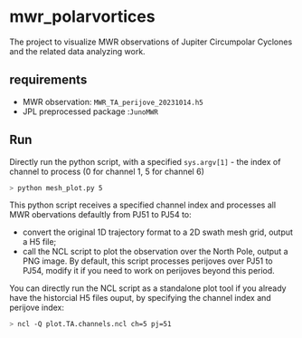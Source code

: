 # mwr_polarvortices
The project to visualize MWR observations of Jupiter Circumpolar Cyclones and the related data analyzing work.

## requirements
- MWR observation: `MWR_TA_perijove_20231014.h5`  
- JPL preprocessed package :`JunoMWR`

## Run
Directly run the python script, with a specified `sys.argv[1]` - the index of channel to process (0 for channel 1, 5 for channel 6) 
```bash
> python mesh_plot.py 5 
```
This python script receives a specified channel index and processes all MWR obervations defaultly from PJ51 to PJ54 to:
- convert the original 1D trajectory format to a 2D swath mesh grid, output a H5 file;
- call the NCL script to plot the observation over the North Pole, output a PNG image.
By default, this script processes perijoves over PJ51 to PJ54, modify it if you need to work on perijoves beyond this period.

You can directly run the NCL script as a standalone plot tool if you already have the historcial H5 files ouput, by specifying the channel index and perijove index:
```bash
> ncl -Q plot.TA.channels.ncl ch=5 pj=51
```

